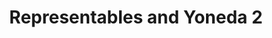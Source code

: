 ---
title: Representables and Yoneda 2
url-video: https://www.youtube.com/watch?v=eaJmUUogb6g
authors:
- TheCatsters
type: presentation
tags:
- category theory
- representable functors
- Yoneda lemma
doHaskell-type: video lecture
dohaskell-year: 2009
---